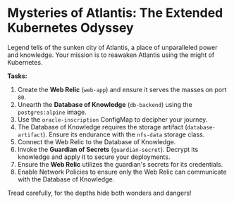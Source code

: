 # **Mysteries of Atlantis: The Extended Kubernetes Odyssey**

Legend tells of the sunken city of Atlantis, a place of unparalleled power and knowledge. Your mission is to reawaken Atlantis using the might of Kubernetes.

**Tasks:**
1. Create the **Web Relic** (`web-app`) and ensure it serves the masses on port `80`.
2. Unearth the **Database of Knowledge** (`db-backend`) using the `postgres:alpine` image.
3. Use the `oracle-inscription` ConfigMap to decipher your journey.
4. The Database of Knowledge requires the storage artifact (`database-artifact`). Ensure its endurance with the `nfs-data` storage class.
5. Connect the Web Relic to the Database of Knowledge.
6. Invoke the **Guardian of Secrets** (`guardian-secret`). Decrypt its knowledge and apply it to secure your deployments.
7. Ensure the **Web Relic** utilizes the guardian's secrets for its credentials.
8. Enable Network Policies to ensure only the Web Relic can communicate with the Database of Knowledge.

Tread carefully, for the depths hide both wonders and dangers!
